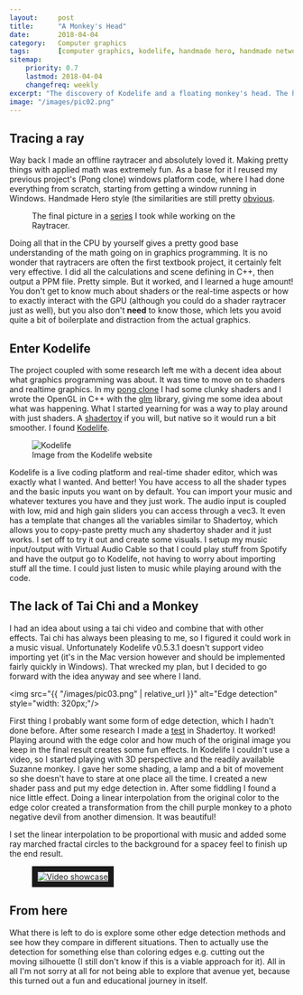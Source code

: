 ```yaml
---
layout:     post
title:      "A Monkey's Head"
date:       2018-04-04
category:   Computer graphics
tags:       [computer graphics, kodelife, handmade hero, handmade network, shadertoy]
sitemap:
    priority: 0.7
    lastmod: 2018-04-04
    changefreq: weekly
excerpt: "The discovery of Kodelife and a floating monkey's head. The head of a monkey. Suzanne. She has a name."
image: "/images/pic02.png"
---
```


## Tracing a ray
Way back I made an offline raytracer and absolutely loved it. Making pretty things with applied math was
extremely fun. As a base for it I reused my previous project's (Pong clone) windows platform code, where I had done everything from
scratch, starting from getting a window running in Windows. Handmade Hero style (the similarities are still
pretty [obvious](https://github.com/schme/KoomGL/blob/master/src/win_platform.cpp).

<figure class="image right">
    <img src="https://i.imgur.com/Wn2w2GA.png" alt="" />
    <figcaption>The final picture in a <a href="https://imgur.com/a/WPOrt/">series</a> I took while working on the Raytracer.</figcaption>
</figure>

Doing all that in the CPU by yourself gives a pretty good base understanding of the math going on in graphics programming.
It is no wonder that raytracers are often the first textbook project, it certainly felt very effective.
I did all the calculations and scene defining in C++, then output a PPM file. Pretty simple. But it worked, and I learned
a huge amount! You don't get to know much about shaders or the real-time aspects or how to exactly interact with the GPU
(although you could do a shader raytracer just as well), but you also don't **need** to know those, which lets you avoid quite a bit of
boilerplate and distraction from the actual graphics.

## Enter Kodelife

The project coupled with some research left me with a decent idea about what graphics programming was about. It was time to move on to
shaders and realtime graphics. In my [pong clone](https://www.youtube.com/watch?v=GmkdIcI93SM&t=4s) I had some clunky
shaders and I wrote the OpenGL in C++ with the [glm](https://glm.g-truc.net/0.9.8/index.html) library, giving me some idea about what
was happening. What I started yearning for was a way to play around with just shaders. A [shadertoy](https://www.shadertoy.com) if you will,
but native so it would run a bit smoother. I found [Kodelife](https://hexler.net/software/kodelife).

<figure class="image left">
    <img src="https://hexler.net/gfx/_software/kodelife-screens-06.png" alt="Kodelife" />
    <figcaption>Image from the Kodelife website</figcaption>
</figure>

Kodelife is a live coding platform and real-time shader editor, which was exactly what I wanted. And better! You have access to all the
shader types and the basic inputs you want on by default. You can import your music and whatever textures you have and they just work.
The audio input is coupled with low, mid and high gain sliders you can access through a vec3. It even has a template that changes all the variables
similar to Shadertoy, which allows you to copy-paste pretty much any shadertoy shader and it just works. I set off to try it out and create some
visuals. I setup my music input/output with Virtual Audio Cable so that I could play stuff from Spotify and have the output go to Kodelife,
not having to worry about importing stuff all the time. I could just listen to music while playing around with the code.

## The lack of Tai Chi and a Monkey

I had an idea about using a tai chi video and combine that with other effects. Tai chi has always been pleasing to me, so I figured it could work
in a music visual. Unfortunately Kodelife v0.5.3.1 doesn't support video importing yet (it's in the Mac version however and
should be implemented fairly quickly in Windows). That wrecked my plan, but I decided to go forward with the idea anyway and see where I land.

<span class="image right"><img src="{{ "/images/pic03.png" | relative_url }}" alt="Edge detection" style="width: 320px;"/></span>

First thing I probably want some form of edge detection, which I hadn't done before. After some research I made a [test](https://www.shadertoy.com/view/XsVyWW)
in Shadertoy. It worked! Playing around with the edge color and how much of the original image you keep in the final result creates some fun effects.
In Kodelife I couldn't use a video, so I started playing with 3D perspective and the readily available Suzanne monkey. I gave her some shading, a lamp
and a bit of movement so she doesn't have to stare at one place all the time. I created a new shader pass and put my edge detection in. After some fiddling
I found a nice little effect. Doing a linear interpolation from the original color to the edge color created a transformation from the chill purple monkey
to a photo negative devil from another dimension. It was beautiful!

I set the linear interpolation to be proportional with music and added some ray marched fractal circles to the background for a spacey feel to finish up the end result.

<figure class="image video_link">
    <a href="https://www.youtube.com/watch?feature=player_embedded&v=FNkV6vaQMEk" target="_blank">
    <img class="video_link" src="https://img.youtube.com/vi/FNkV6vaQMEk/0.jpg" alt="Video showcase" border="10" />
    </a>
</figure>


## From here

What there is left to do is explore some other edge detection methods and see how they compare in different situations. Then to actually use the
detection for something else than coloring edges e.g. cutting out the moving silhouette (I still don't know if this is a viable approach for it).
All in all I'm not sorry at all for not being able to explore that avenue yet, because this turned out a fun and educational journey in itself.
